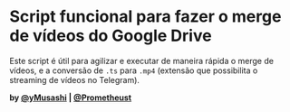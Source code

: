 # Script funcional para fazer o merge de vídeos do Google Drive
Este script é útil para agilizar e executar de maneira rápida o merge de vídeos, e a conversão de `.ts` para `.mp4` (extensão que possibilita o streaming de vídeos no Telegram).

**by [@yMusashi](https://t.me/yMusashi) | [@Prometheust](https://t.me/Prometheust)**
